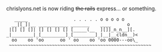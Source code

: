 chrislyons.net is now riding ~~the rails~~ express... or something.

```
   _____                 . . . . . o o o o o
  __|[_]|__ ___________ _______    ____      o
 |[] [] []| [] [] [] [] [_____(__  ][]]_n_n__][.
_|________|_[_________]_[________]_|__|__cldn__)<
  oo    oo 'oo      oo ' oo    oo 'oo 0000---oo\_
 ~~~~~~~~~~~~~~~~~~~~~~~~~~~~~~~~~~~~~~~~~~~~~~~~~~~~~
 ```
